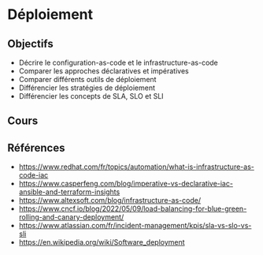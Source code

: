 # Déploiement

## Objectifs

- Décrire le configuration-as-code et le infrastructure-as-code
- Comparer les approches déclaratives et impératives
- Comparer différents outils de déploiement
- Différencier les stratégies de déploiement
- Différencier les concepts de SLA, SLO et SLI

## Cours

<Reaveal name="deploy" />

## Références

- https://www.redhat.com/fr/topics/automation/what-is-infrastructure-as-code-iac
- https://www.casperfeng.com/blog/imperative-vs-declarative-iac-ansible-and-terraform-insights
- https://www.altexsoft.com/blog/infrastructure-as-code/
- https://www.cncf.io/blog/2022/05/09/load-balancing-for-blue-green-rolling-and-canary-deployment/
- https://www.atlassian.com/fr/incident-management/kpis/sla-vs-slo-vs-sli
- https://en.wikipedia.org/wiki/Software_deployment
